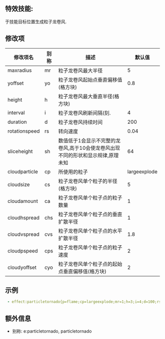特效技能: 
--------------------------

于技能目标位置生成粒子龙卷风.

修改项
----------

| 修改项名 | 别称    | 描述                                                                                                    | 默认值 |
|-----------|------------|----------------------------------------------------------------------------------------------------------------|---------------|
| maxradius        | mr    | 粒子龙卷风最大半径 | 5             |
| yoffset          | yo    | 粒子龙卷风起始点垂直偏移值(格方块)  | 0.8           |
| height           | h     | 粒子龙卷风最大垂直半径(格方块) |
| interval         | i     | 粒子龙卷风刷新间隔(刻. | 4 |
| duration         | d     | 粒子龙卷风持续时间 | 200           |
| rotationspeed    | rs    | 转向速度 | 0.04 |
| sliceheight      | sh    | 数值低于1会显示不完整的龙卷风,高于10会使龙卷风出现不同的形状和显示规律,原理未知 | 64 | 1 |
| cloudparticle    | cp    | 所使用的粒子 | largeexplode |
| cloudsize        | cs    | 粒子龙卷风单个粒子的半径(格方块) | 5     |
| cloudamount      | ca    | 粒子龙卷风单个粒子点的粒子数量 | 1 |
| cloudhspread     | chs   | 粒子龙卷风单个粒子点的垂直扩散半径 | 1             |
| cloudvspread     | cvs   | 粒子龙卷风单个粒子点的水平扩散半径               | 1.8           |
| cloudpspeed      | cps   | 粒子龙卷风单个粒子点的粒子速度 | 2             |
| cloudyoffset     | cyo   | 粒子龙卷风单个粒子点的起始点垂直偏移值(格方块) | 2               |


示例
--------

```yaml
 - effect:particletornado{p=flame;cp=largeexplode;mr=1;h=3;i=4;d=100;rs=1;sh=1;cs=0;ca=0;chs=0.1;cvs=0.1;cps=1;cyo=2} @self ~onTimer:100
```

额外信息
---

- 别称: e:particletornado, particletornado
